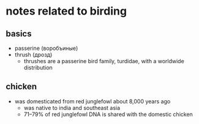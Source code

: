 # notes related to birding


## basics

- passerine (воробъиные)
- thrush (дрозд)
  - thrushes are a passerine bird family, turdidae, with a worldwide distribution
  


## chicken

- was domesticated from red junglefowl about 8,000 years ago
  - was native to india and southeast asia
  - 71–79% of red junglefowl DNA is shared with the domestic chicken
